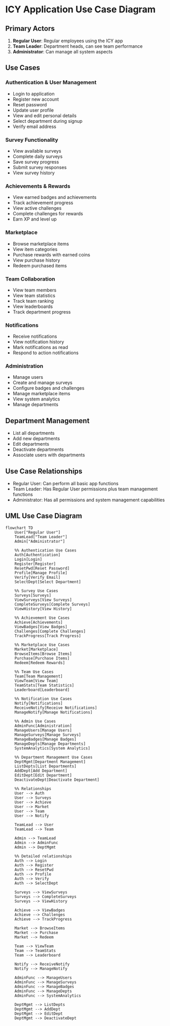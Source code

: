 # ICY Application Use Case Diagram

## Primary Actors

1. **Regular User**: Regular employees using the ICY app
2. **Team Leader**: Department heads, can see team performance
3. **Administrator**: Can manage all system aspects

## Use Cases

### Authentication & User Management
- Login to application
- Register new account
- Reset password
- Update user profile
- View and edit personal details
- Select department during signup
- Verify email address

### Survey Functionality
- View available surveys
- Complete daily surveys
- Save survey progress
- Submit survey responses
- View survey history

### Achievements & Rewards
- View earned badges and achievements
- Track achievement progress
- View active challenges
- Complete challenges for rewards
- Earn XP and level up

### Marketplace
- Browse marketplace items
- View item categories
- Purchase rewards with earned coins
- View purchase history
- Redeem purchased items

### Team Collaboration
- View team members
- View team statistics
- Track team ranking
- View leaderboards
- Track department progress

### Notifications
- Receive notifications
- View notification history
- Mark notifications as read
- Respond to action notifications

### Administration
- Manage users
- Create and manage surveys
- Configure badges and challenges
- Manage marketplace items
- View system analytics
- Manage departments

## Department Management
- List all departments
- Add new departments
- Edit departments
- Deactivate departments
- Associate users with departments

## Use Case Relationships

- Regular User: Can perform all basic app functions
- Team Leader: Has Regular User permissions plus team management functions
- Administrator: Has all permissions and system management capabilities

## UML Use Case Diagram

```mermaid
flowchart TD
    User["Regular User"]
    TeamLead["Team Leader"]
    Admin["Administrator"]
    
    %% Authentication Use Cases
    Auth[Authentication]
    Login[Login]
    Register[Register]
    ResetPwd[Reset Password]
    Profile[Manage Profile]
    Verify[Verify Email]
    SelectDept[Select Department]
    
    %% Survey Use Cases
    Surveys[Surveys]
    ViewSurveys[View Surveys]
    CompleteSurveys[Complete Surveys]
    ViewHistory[View History]
    
    %% Achievement Use Cases
    Achieve[Achievements]
    ViewBadges[View Badges]
    Challenges[Complete Challenges]
    TrackProgress[Track Progress]
    
    %% Marketplace Use Cases
    Market[Marketplace]
    BrowseItems[Browse Items]
    Purchase[Purchase Items]
    Redeem[Redeem Rewards]
    
    %% Team Use Cases
    Team[Team Management]
    ViewTeam[View Team]
    TeamStats[Team Statistics]
    Leaderboard[Leaderboard]
    
    %% Notification Use Cases
    Notify[Notifications]
    ReceiveNotify[Receive Notifications]
    ManageNotify[Manage Notifications]
    
    %% Admin Use Cases
    AdminFunc[Administration]
    ManageUsers[Manage Users]
    ManageSurveys[Manage Surveys]
    ManageBadges[Manage Badges]
    ManageDepts[Manage Departments]
    SystemAnalytics[System Analytics]
    
    %% Department Management Use Cases
    DeptMgmt[Department Management]
    ListDepts[List Departments]
    AddDept[Add Department]
    EditDept[Edit Department]
    DeactivateDept[Deactivate Department]
    
    %% Relationships
    User --> Auth
    User --> Surveys
    User --> Achieve
    User --> Market
    User --> Team
    User --> Notify
    
    TeamLead --> User
    TeamLead --> Team
    
    Admin --> TeamLead
    Admin --> AdminFunc
    Admin --> DeptMgmt
    
    %% Detailed relationships
    Auth --> Login
    Auth --> Register
    Auth --> ResetPwd
    Auth --> Profile
    Auth --> Verify
    Auth --> SelectDept
    
    Surveys --> ViewSurveys
    Surveys --> CompleteSurveys
    Surveys --> ViewHistory
    
    Achieve --> ViewBadges
    Achieve --> Challenges
    Achieve --> TrackProgress
    
    Market --> BrowseItems
    Market --> Purchase
    Market --> Redeem
    
    Team --> ViewTeam
    Team --> TeamStats
    Team --> Leaderboard
    
    Notify --> ReceiveNotify
    Notify --> ManageNotify
    
    AdminFunc --> ManageUsers
    AdminFunc --> ManageSurveys
    AdminFunc --> ManageBadges
    AdminFunc --> ManageDepts
    AdminFunc --> SystemAnalytics
    
    DeptMgmt --> ListDepts
    DeptMgmt --> AddDept
    DeptMgmt --> EditDept
    DeptMgmt --> DeactivateDept


